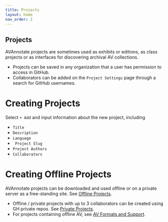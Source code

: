 ```yaml
---
title: Projects
layout: home
nav_order: 2
---
```

## Projects
AVAnnotate projects are sometimes used as exhibits or editions, as class projects or as interfaces for discovering archival AV collections. 
- Projects can be saved in any organization that a user has permission to access in GitHub.
- Collaborators can be added on the `Project Settings` page through a search for GitHub usernames.

# Creating Projects
Select `+ Add` and input information about the new project, including 
- `Title`
- `Description`
- `Language`
- ` Project Slug`
- `Project Authors`
- `Collaborators`

# Creating Offline Projects
AVAnnotate projects can be downloaded and used offline or on a private server as a free-standing site. See [Offline Projects](offline.md).
- Offline / private projects with up to 3 collaborators can be created using GH private repos. See [Private Projects](private.md).
- For projects containing offline AV, see [AV Formats and Support](av.md).



